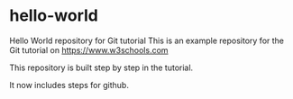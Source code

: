 # hello-world
Hello World repository for Git tutorial
This is an example repository for the Git tutorial on https://www.w3schools.com

This repository is built step by step in the tutorial.

It now includes steps for github.

